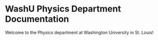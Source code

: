 # WashU Physics Department Documentation

Welcome to the Physics department at Washington University in St. Louis!
